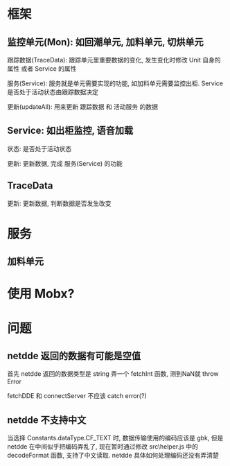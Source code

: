 # 框架

## 监控单元(Mon): 如回潮单元, 加料单元, 切烘单元

跟踪数据(TraceData): 跟踪单元里重要数据的变化, 发生变化时修改 Unit 自身的属性 或者 Service 的属性

服务(Service): 服务就是单元需要实现的功能, 如加料单元需要监控出柜. Service 是否处于活动状态由跟踪数据决定

更新(updateAll): 用来更新 跟踪数据 和 活动服务 的数据

## Service: 如出柜监控, 语音加载

状态: 是否处于活动状态

更新: 更新数据, 完成 服务(Service) 的功能

## TraceData

更新: 更新数据, 判断数据是否发生改变

# 服务

## 加料单元


# 使用 Mobx? 

# 问题

## netdde 返回的数据有可能是空值

首先 netdde 返回的数据类型是 string
弄一个 fetchInt 函数, 测到NaN就 throw Error

fetchDDE 和 connectServer 不应该 catch error(?)

## netdde 不支持中文

当选择 Constants.dataType.CF_TEXT 时, 数据传输使用的编码应该是 gbk, 但是 netdde 在中间似乎把编码弄乱了, 现在暂时通过修改 src\helper.js 中的 decodeFormat 函数, 支持了中文读取. netdde 具体如何处理编码还没有弄清楚 